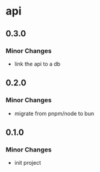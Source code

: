 # api

## 0.3.0

### Minor Changes

- link the api to a db

## 0.2.0

### Minor Changes

- migrate from pnpm/node to bun

## 0.1.0

### Minor Changes

- init project
